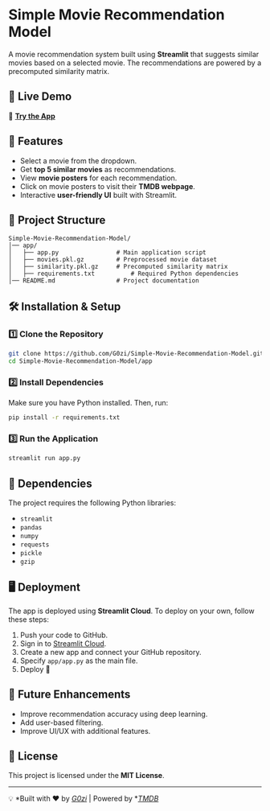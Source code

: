 # Simple Movie Recommendation Model

&#x20;

A movie recommendation system built using **Streamlit** that suggests similar movies based on a selected movie. The recommendations are powered by a precomputed similarity matrix.

## 🚀 Live Demo

🔗 [**Try the App**](https://simple-movie-recommendation-model.streamlit.app/)

## 📌 Features

- Select a movie from the dropdown.
- Get **top 5 similar movies** as recommendations.
- View **movie posters** for each recommendation.
- Click on movie posters to visit their **TMDB webpage**.
- Interactive **user-friendly UI** built with Streamlit.

## 📂 Project Structure

```
Simple-Movie-Recommendation-Model/
│── app/
│   ├── app.py                # Main application script
│   ├── movies.pkl.gz         # Preprocessed movie dataset
│   ├── similarity.pkl.gz     # Precomputed similarity matrix
│   ├── requirements.txt          # Required Python dependencies
│── README.md                 # Project documentation
```

## 🛠 Installation & Setup

### 1️⃣ Clone the Repository

```bash
git clone https://github.com/G0zi/Simple-Movie-Recommendation-Model.git
cd Simple-Movie-Recommendation-Model/app
```

### 2️⃣ Install Dependencies

Make sure you have Python installed. Then, run:

```bash
pip install -r requirements.txt
```

### 3️⃣ Run the Application

```bash
streamlit run app.py
```

## 📜 Dependencies

The project requires the following Python libraries:

- `streamlit`
- `pandas`
- `numpy`
- `requests`
- `pickle`
- `gzip`

## 🖥 Deployment

The app is deployed using **Streamlit Cloud**. To deploy on your own, follow these steps:

1. Push your code to GitHub.
2. Sign in to [Streamlit Cloud](https://streamlit.io/cloud).
3. Create a new app and connect your GitHub repository.
4. Specify `app/app.py` as the main file.
5. Deploy 🚀

## 📌 Future Enhancements

- Improve recommendation accuracy using deep learning.
- Add user-based filtering.
- Improve UI/UX with additional features.

## 📜 License

This project is licensed under the **MIT License**.

---

💡 *Built with ❤️ by *[*G0zi*](https://github.com/G0zi)* | Powered by *[*TMDB*](https://www.themoviedb.org/)

